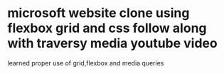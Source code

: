# microsoft website clone using flexbox grid and css follow along with traversy media youtube video 
learned proper use of grid,flexbox and media queries  
